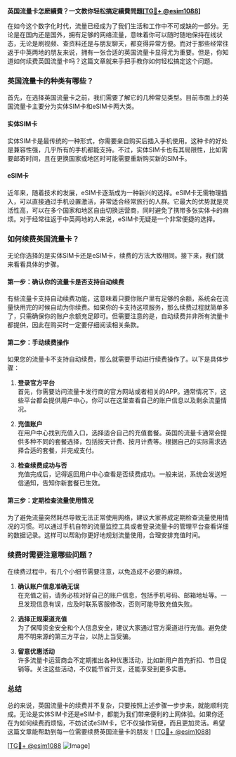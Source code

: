 **英国流量卡怎麽續費？一文教你轻松搞定續費問題[[TG💪+ @esim1088](https://t.me/s/esim1088)]**

在如今这个数字化时代，流量已经成为了我们生活和工作中不可或缺的一部分。无论是在国内还是国外，拥有足够的网络流量，意味着你可以随时随地保持在线状态，无论是刷视频、查资料还是与朋友聊天，都变得异常方便。而对于那些经常往返于中英两地的朋友来说，拥有一张合适的英国流量卡显得尤为重要。但是，你知道如何续费英国流量卡吗？这篇文章就来手把手教你如何轻松搞定这个问题。

### 英国流量卡的种类有哪些？

首先，在选择英国流量卡之前，我们需要了解它的几种常见类型。目前市面上的英国流量卡主要分为实体SIM卡和eSIM卡两大类。

#### 实体SIM卡

实体SIM卡是最传统的一种形式，你需要亲自购买后插入手机使用。这种卡的好处是兼容性强，几乎所有的手机都能支持。不过，实体SIM卡也有其局限性，比如需要邮寄时间，且在更换国家或地区时可能需要重新购买新的SIM卡。

#### eSIM卡

近年来，随着技术的发展，eSIM卡逐渐成为一种新兴的选择。eSIM卡无需物理插入，可以直接通过手机设置激活，非常适合经常旅行的人群。它最大的优势就是灵活性高，可以在多个国家和地区自由切换运营商，同时避免了携带多张实体卡的麻烦。对于经常往返于中英两地的人来说，eSIM卡无疑是一个非常便捷的选择。

### 如何续费英国流量卡？

无论你选择的是实体SIM卡还是eSIM卡，续费的方法大致相同。接下来，我们就来看看具体的步骤。

#### 第一步：确认你的流量卡是否支持自动续费

有些流量卡支持自动续费功能，这意味着只要你账户里有足够的余额，系统会在流量快用完的时候自动为你续费。如果你的卡支持这项服务，那么续费过程就简单多了，只需确保你的账户余额充足即可。但需要注意的是，自动续费并非所有流量卡都提供，因此在购买时一定要仔细阅读相关条款。

#### 第二步：手动续费操作

如果您的流量卡不支持自动续费，那么就需要手动进行续费操作了。以下是具体步骤：

1. **登录官方平台**  
   首先，你需要访问流量卡发行商的官方网站或者相关的APP。通常情况下，这些平台都会提供用户中心，你可以在这里查看自己的账户信息以及剩余流量情况。

2. **充值账户**  
   在用户中心找到充值入口，选择适合自己的充值套餐。英国的流量卡通常会提供多种不同的套餐选择，包括按天计费、按月计费等。根据自己的实际需求选择合适的套餐，并完成支付。

3. **检查续费成功与否**  
   充值完成后，记得返回用户中心查看是否续费成功。一般来说，系统会发送短信通知，告知你新套餐已生效。

#### 第三步：定期检查流量使用情况

为了避免流量突然耗尽导致无法正常使用网络，建议大家养成定期检查流量使用情况的习惯。可以通过手机自带的流量监控工具或者登录流量卡的管理平台查看详细的数据记录。这样可以帮助你更好地规划流量使用，合理安排充值时间。

### 续费时需要注意哪些问题？

在续费过程中，有几个小细节需要注意，以免造成不必要的麻烦。

1. **确认账户信息准确无误**  
   在充值之前，请务必核对好自己的账户信息，包括手机号码、邮箱地址等。一旦发现信息有误，应及时联系客服修改，否则可能导致充值失败。

2. **选择正规渠道充值**  
   为了保障资金安全和个人信息安全，建议大家通过官方渠道进行充值。避免使用不明来源的第三方平台，以防上当受骗。

3. **留意优惠活动**  
   许多流量卡运营商会不定期推出各种优惠活动，比如新用户首充折扣、节日促销等。关注这些活动，不仅能节省开支，还能享受到更多实惠。

### 总结

总的来说，英国流量卡的续费并不复杂，只要按照上述步骤一步步来，就能顺利完成。无论是实体SIM卡还是eSIM卡，都能为我们带来便利的上网体验。如果你还在为如何续费而烦恼，不妨试试eSIM卡，它不仅操作简便，而且更加灵活。希望这篇文章能帮助到每一位需要续费英国流量卡的朋友！[[TG💪+ @esim1088](https://t.me/s/esim1088)]

[[TG💪+ @esim1088](https://t.me/s/esim1088) ![Image](https://i.postimg.cc/4NQfJmqS/Snipaste-2025-05-13-00-14-12.png)]